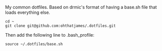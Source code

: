 My common dotfiles. Based on drmic's format of having a base.sh file that loads everything else.

    cd ~
    git clone git@github.com:ohthatjames/.dotfiles.git

Then add the following line to .bash_profile:

    source ~/.dotfiles/base.sh
